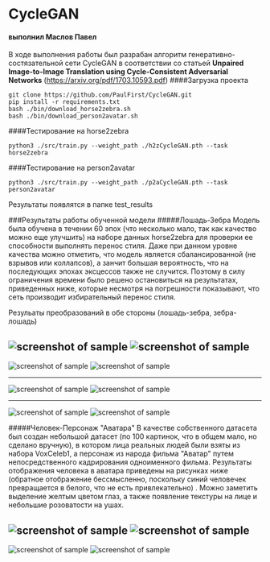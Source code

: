 # CycleGAN
#### выполнил Маслов Павел
В ходе выполнения работы был разрабан алгоритм 
генеративно-состязательной сети CycleGAN
в соответствии со статьей 
**Unpaired Image-to-Image Translation
using Cycle-Consistent Adversarial Networks**
(<https://arxiv.org/pdf/1703.10593.pdf>)
####Загрузка проекта

    git clone https://github.com/PaulFirst/CycleGAN.git
    pip install -r requirements.txt
    bash ./bin/download_horse2zebra.sh
    bash ./bin/download_person2avatar.sh

####Тестирование на horse2zebra

    python3 ./src/train.py --weight_path ./h2zCycleGAN.pth --task horse2zebra

####Тестирование на person2avatar

    python3 ./src/train.py --weight_path ./p2aCycleGAN.pth --task person2avatar

Результаты появлятся в папке test_results

###Результаты работы обученной модели
#####Лошадь-Зебра
Модель была обучена в течении 60 эпох (что несколько мало,
так как качество можно еще улучшить) на наборе данных
horse2zebra для проверки ее способности выполнять перенос стиля.
Даже при данном уровне качества можно отметить, что модель является сбалансированной
(не взрывов или коллапсов), а занчит большая вероятность, что на последующих
эпохах эксцессов также не случится. Поэтому в силу ограничения времени
было решено остановиться на результатах, приведенных ниже, которые
несмотря на погрешности показывают, что сеть производит избирательный перенос стиля.

Резульаты преобразований в обе стороны (лошадь-зебра, зебра-лошадь)

![screenshot of sample](./fin_res/realB%20(1).png)
![screenshot of sample](./fin_res/fakeA%20(1).png) 
---
![screenshot of sample](./fin_res/realB.png)
![screenshot of sample](./fin_res/fakeA.png)
___
![screenshot of sample](./fin_res/realA%20(1).png)
![screenshot of sample](./fin_res/fakeB%20(1).png)
___
![screenshot of sample](./fin_res/realA.png)
![screenshot of sample](./fin_res/fakeB.png)

#####Человек-Персонаж "Аватара"
В качестве собственного датасета был создан небольшой датасет
(по 100 картинок, что в общем мало, но сделано вручную), в котором
лица реальных людей были взяты из набора VoxCeleb1, а персонаж из
народа фильма "Аватар" путем непосредственного кадрирования одноименного
фильма.
Результаты отображения человека в аватара приведены на рисунках ниже (обратное отображение бессмысленно, поскольку синий человечек превращается в белого, что не есть привлекательно)
. Можно заметить выделение желтым цветом глаз, а также появление текстуры на лице и небольшие розоватости на ушах.

![screenshot of sample](./fin_res/realA%20(2).png)
![screenshot of sample](./fin_res/fakeB%20(2).png)
---
![screenshot of sample](./fin_res/realA%20(3).png)
![screenshot of sample](./fin_res/fakeB%20(3).png)